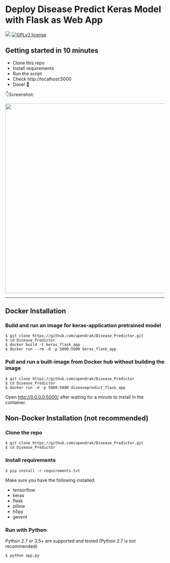 # Deploy Disease Predict Keras Model with Flask as Web App 

[![](https://img.shields.io/badge/python-2.7%2C%203.5%2B-green.svg)]()
[![GPLv3 license](https://img.shields.io/badge/License-GPLv3-blue.svg)](http://perso.crans.org/besson/LICENSE.html)

## Getting started in 10 minutes

- Clone this repo 
- Install requirements
- Run the script
- Check http://localhost:5000
- Done! :tada:

:point_down:Screenshot:

<p align="center">
  <img src="https://i.postimg.cc/4xjy7cN8/disease-predict-demo.png" width="600px" alt="">
</p>

------------------

## Docker Installation

### Build and run an image for keras-application pretrained model 
```shell
$ git clone https://github.com/upendrak/Disease_Predictor.git
$ cd Disease_Predictor
$ docker build -t keras_flask_app .
$ docker run --rm -d -p 5000:5000 keras_flask_app 
```

### Pull and run a built-image from Docker hub without building the image
```shell
$ git clone https://github.com/upendrak/Disease_Predictor
$ cd Disease_Predictor
$ docker run -d -p 5000:5000 diseasepredict_flask_app
```
Open http://0.0.0.0:5000/ after waiting for a minute to install in the container.

## Non-Docker Installation (not recommended)

### Clone the repo
```shell
$ git clone https://github.com/upendrak/Disease_Predictor.git
$ cd Disease_Predictor
```

### Install requirements

```shell
$ pip install -r requirements.txt
```

Make sure you have the following installed:
- tensorflow
- keras
- flask
- pillow
- h5py
- gevent

### Run with Python

Python 2.7 or 3.5+ are supported and tested (Python 2.7 is not recommended)

```shell
$ python app.py
```